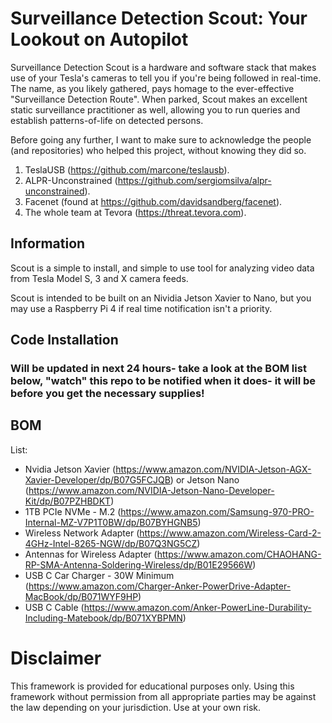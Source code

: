 # Surveillance Detection Scout: Your Lookout on Autopilot  
Surveillance Detection Scout is a hardware and software stack that makes use of your Tesla's cameras to tell you if you're being followed in real-time. The name, as you likely gathered, pays homage to the ever-effective "Surveillance Detection Route". When parked, Scout makes an excellent static surveillance practitioner as well, allowing you to run queries and establish patterns-of-life on detected persons.

Before going any further, I want to make sure to acknowledge the people (and repositories) who helped this project, without knowing they did so.  
1. TeslaUSB (https://github.com/marcone/teslausb).   
2. ALPR-Unconstrained (https://github.com/sergiomsilva/alpr-unconstrained).  
3. Facenet (found at https://github.com/davidsandberg/facenet).  
4. The whole team at Tevora (https://threat.tevora.com).  
  
## Information  
Scout is a simple to install, and simple to use tool for analyzing video data from Tesla Model S, 3 and X camera feeds.  
  
Scout is intended to be built on an Nividia Jetson Xavier to Nano, but you may use a Raspberry Pi 4 if real time notification isn't a priority.  
     
## Code Installation
### Will be updated in next 24 hours- take a look at the BOM list below, "watch" this repo to be notified when it does- it will be before you get the necessary supplies!

## BOM

List:
* Nvidia Jetson Xavier (https://www.amazon.com/NVIDIA-Jetson-AGX-Xavier-Developer/dp/B07G5FCJQB) or Jetson Nano (https://www.amazon.com/NVIDIA-Jetson-Nano-Developer-Kit/dp/B07PZHBDKT)
* 1TB PCIe NVMe - M.2 (https://www.amazon.com/Samsung-970-PRO-Internal-MZ-V7P1T0BW/dp/B07BYHGNB5)
* Wireless Network Adapter (https://www.amazon.com/Wireless-Card-2-4GHz-Intel-8265-NGW/dp/B07Q3NG5CZ)
* Antennas for Wireless Adapter (https://www.amazon.com/CHAOHANG-RP-SMA-Antenna-Soldering-Wireless/dp/B01E29566W)
* USB C Car Charger - 30W Minimum (https://www.amazon.com/Charger-Anker-PowerDrive-Adapter-MacBook/dp/B071WYF9HP)
* USB C Cable (https://www.amazon.com/Anker-PowerLine-Durability-Including-Matebook/dp/B071XYBPMN)


# Disclaimer
This framework is provided for educational purposes only. Using this framework without permission from all appropriate parties may be against the law depending on your jurisdiction. Use at your own risk.
